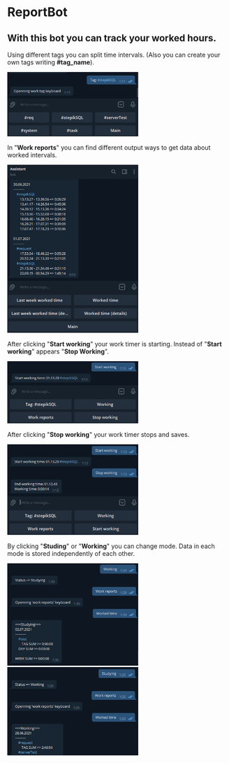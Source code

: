 # ReportBot

## With this bot you can track your worked hours. 

Using different tags you can split time intervals. (Also you can create your own tags writing **#tag_name**).

<img src="https://github.com/TAPAKAHOKOT/ReportBot/blob/main/imgs/tags.png" width="300">


In "**Work reports**" you can find different output ways to get data about worked intervals.

<img src="https://github.com/TAPAKAHOKOT/ReportBot/blob/main/imgs/im_worked_time_det.png" width="300"> 

After clicking "**Start working**" your work timer is starting. Instead of "**Start working**" appears "**Stop Working**".

<img src="https://github.com/TAPAKAHOKOT/ReportBot/blob/main/imgs/start.png" width="300"> 

After clicking "**Stop working**" your work timer stops and saves.

<img src="https://github.com/TAPAKAHOKOT/ReportBot/blob/main/imgs/stop.png" width="300"> 

By clicking "**Studing**" or "**Working**" you can change mode. Data in each mode is stored independently of each other.

<img src="https://github.com/TAPAKAHOKOT/ReportBot/blob/main/imgs/studying.png" width="300"> 

<img src="https://github.com/TAPAKAHOKOT/ReportBot/blob/main/imgs/working.png" width="300"> 
